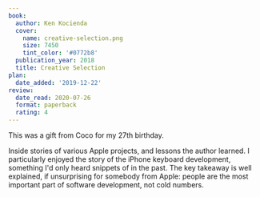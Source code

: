 ```yaml
---
book:
  author: Ken Kocienda
  cover:
    name: creative-selection.png
    size: 7450
    tint_color: '#0772b8'
  publication_year: 2018
  title: Creative Selection
plan:
  date_added: '2019-12-22'
review:
  date_read: 2020-07-26
  format: paperback
  rating: 4
---
```


This was a gift from Coco for my 27th birthday.

Inside stories of various Apple projects, and lessons the author learned.
I particularly enjoyed the story of the iPhone keyboard development, something I'd only heard snippets of in the past.
The key takeaway is well explained, if unsurprising for somebody from Apple: people are the most important part of software development, not cold numbers.